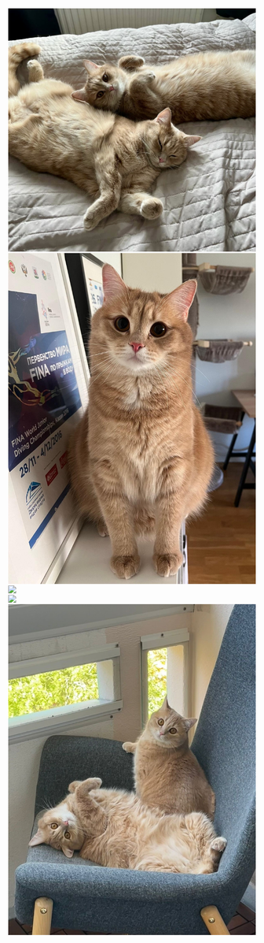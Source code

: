 
<br/><img src='/images/kissat1.jpeg'>
<br/><img src='/images/kissat2.jpeg'>
<br/><img src='/images/kissat3.HEIC'>
<br/><img src='/images/kissat4.jpeg'>
<br/><img src='/images/kissat5.JPG'>

